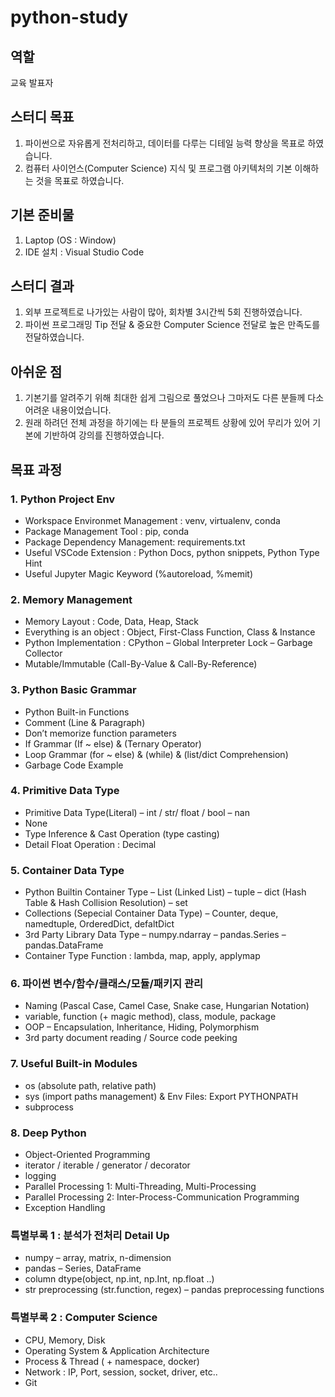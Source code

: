 # python-study

## 역할
교육 발표자

## 스터디 목표
1. 파이썬으로 자유롭게 전처리하고, 데이터를 다루는 디테일 능력 향상을 목표로 하였습니다.
2. 컴퓨터 사이언스(Computer Science) 지식 및 프로그램 아키텍처의 기본 이해하는 것을 목표로 하였습니다.

## 기본 준비물
1. Laptop (OS : Window)
2. IDE 설치 : Visual Studio Code

## 스터디 결과
1. 외부 프로젝트로 나가있는 사람이 많아, 회차별 3시간씩 5회 진행하였습니다.
2. 파이썬 프로그래밍 Tip 전달 & 중요한 Computer Science 전달로 높은 만족도를 전달하였습니다.

## 아쉬운 점
1. 기본기를 알려주기 위해 최대한 쉽게 그림으로 풀었으나 그마저도 다른 분들께 다소 어려운 내용이었습니다.
2. 원래 하려던 전체 과정을 하기에는 타 분들의 프로젝트 상황에 있어 무리가 있어 기본에 기반하여 강의를 진행하였습니다.

## 목표 과정

### 1. Python Project Env 
-	Workspace Environmet Management : venv, virtualenv, conda
-	Package Management Tool : pip, conda 
-	Package Dependency Management: requirements.txt
-	Useful VSCode Extension : Python Docs, python snippets, Python Type Hint
-	Useful Jupyter Magic Keyword (%autoreload, %memit)

### 2. Memory Management
-	Memory Layout : Code, Data, Heap, Stack
-	Everything is an object  : Object, First-Class Function, Class & Instance
-	Python Implementation : CPython
–	Global Interpreter Lock
–	Garbage Collector
-	Mutable/Immutable (Call-By-Value & Call-By-Reference)

### 3. Python Basic Grammar
-	Python Built-in Functions
-	Comment (Line & Paragraph)
-	Don’t memorize function parameters
-	If Grammar (If ~ else) & (Ternary Operator)
-	Loop Grammar  (for ~ else) & (while) & (list/dict Comprehension)
-	Garbage Code Example

### 4. Primitive Data Type
-	Primitive Data Type(Literal)
–	int / str/ float / bool
–	nan
-	None
-	Type Inference & Cast Operation (type casting)
-	Detail Float Operation : Decimal

### 5. Container Data Type
-	Python Builtin Container Type
–	List (Linked List)
–	tuple 
–	dict (Hash Table & Hash Collision Resolution)
–	set
-	Collections (Sepecial Container Data Type)
–	Counter, deque, namedtuple, OrderedDict, defaltDict 
-	3rd Party Library Data Type
–	numpy.ndarray
–	pandas.Series
–	pandas.DataFrame
-	Container Type Function : lambda, map, apply, applymap

### 6. 파이썬 변수/함수/클래스/모듈/패키지 관리
-	Naming (Pascal Case, Camel Case, Snake case, Hungarian Notation)
-	variable, function (+ magic method), class, module, package
-	OOP – Encapsulation, Inheritance, Hiding, Polymorphism
-	3rd party document reading / Source code peeking

### 7. Useful Built-in Modules
-	os (absolute path, relative path)
-	sys (import paths management) & Env Files: Export PYTHONPATH
-	subprocess

### 8. Deep Python
-	Object-Oriented Programming
-	iterator / iterable / generator / decorator
-	logging
-	Parallel Processing  1: Multi-Threading, Multi-Processing
-	Parallel Processing  2: Inter-Process-Communication Programming
-	Exception Handling

### 특별부록 1 : 분석가 전처리 Detail Up
-	numpy
–	array, matrix, n-dimension
-	pandas
–	Series, DataFrame
-	column dtype(object, np.int, np.Int, np.float ..)
-	str preprocessing (str.function, regex)
–	pandas preprocessing functions

### 특별부록 2 : Computer Science 
-	CPU, Memory, Disk
-	Operating System & Application Architecture
-	Process & Thread ( + namespace, docker)
-	Network : IP, Port, session, socket, driver, etc..
-	Git
